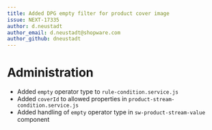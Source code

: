 ```yaml
---
title: Added DPG empty filter for product cover image
issue: NEXT-17335
author: d.neustadt
author_email: d.neustadt@shopware.com 
author_github: dneustadt
---
```

# Administration
* Added `empty` operator type to `rule-condition.service.js`
* Added `coverId` to allowed properties in `product-stream-condition.service.js`
* Added handling of `empty` operator type in `sw-product-stream-value` component
